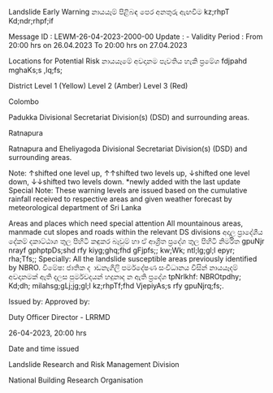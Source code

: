 Landslide Early Warning නායයෑම් පිළිබඳ පෙර අනතුරු ඇඟවීම kz;rhpT Kd;ndr;rhpf;if

Message ID : LEWM-26-04-2023-2000-00 Update : - Validity Period : From 20:00 hrs on 26.04.2023 To 20:00 hrs on 27.04.2023

Locations for Potential Risk නායයෑමේ අවදානම පැවතිය හැකි ප්‍රමේශ fdjpahd mghaKs;s ,lq;fs;

District Level 1 (Yellow) Level 2 (Amber) Level 3 (Red)

Colombo

Padukka Divisional Secretariat Division(s) (DSD) and surrounding areas.

Ratnapura

Ratnapura and Eheliyagoda Divisional Secretariat Division(s) (DSD) and surrounding areas.

Note: ↑shifted one level up, ↑↑shifted two levels up, ↓shifted one level down, ↓↓shifted two levels down. *newly added with the last update Special Note: These warning levels are issued based on the cumulative rainfall received to respective areas and given weather forecast by meteorological department of Sri Lanka

Areas and places which need special attention All mountainous areas, manmade cut slopes and roads within the relevant DS divisions අදාල ප්‍රාදේශීය දේකම් දකාට්ඨාශ තුල පිහිටි කඳුකර බෑවුම් හා ඒ ආශ්‍රිත ප්‍රදේශ තුල පිහිටි නිර්මිත gpuNjr nrayf gphptpDs;shd rfy kiyg;ghq;fhd gFjpfs;; kw;Wk; ntl;lg;gl;l epyr; rha;Tfs;; Specially: All the landslide susceptible areas previously identified by NBRO. විමේෂ: ජාතික ද ාඩනැගිලි පර්මදේෂණ සංවිධානය විසින් නායයෑදම් අවදානමක් ඇති දලස පුර්මවදයන් හදුනාද න ඇති ප්‍රදේශ tpNrlkhf: NBROtpdhy; Kd;dh; milahsg;gLj;jg;gl;l kz;rhpTf;fhd VjepiyAs;s rfy gpuNjrq;fs;.

Issued by: Approved by:

Duty Officer Director - LRRMD

26-04-2023, 20:00 hrs

Date and time issued

Landslide Research and Risk Management Division

National Building Research Organisation